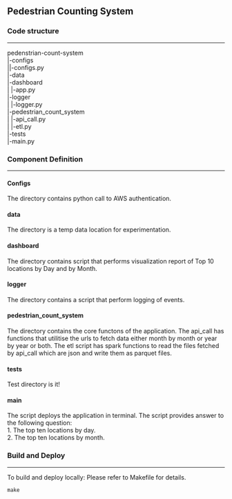 
## Pedestrian Counting System

### Code structure
---
pedenstrian-count-system  
    |-configs  
    ||-configs.py   
    |-data  
    |-dashboard  
    |   |-app.py  
    |-logger  
    |   |-logger.py  
    |-pedestrian_count_system  
    |   |-api_call.py  
    |   |-etl.py  
    |-tests  
    |-main.py  

### Component Definition
---
#### Configs
The directory contains python call to AWS authentication.

#### data
The directory is a temp data location for experimentation.

#### dashboard
The directory contains script that performs visualization report of Top 10 locations by Day and by Month.

#### logger
The directory contains a script that perform logging of events.

#### pedestrian_count_system
The directory contains the core functons of the application. The api_call has functions that utilitise the urls to fetch data either month by month or year by year or both. The etl script has spark functions to read the files fetched by api_call which are json and write them as parquet files.

#### tests
Test directory is it!

#### main
The script deploys the application in terminal. The script provides answer to the following question:  
    1. The top ten locations by day.    
    2. The top ten locations by month.  

### Build and Deploy
---
To build and deploy locally: Please refer to Makefile for details.
```shell
make
```
